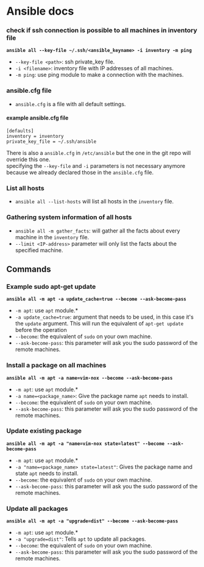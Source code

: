 # Ansible docs

### check if ssh connection is possible to all machines in inventory file
**`ansible all --key-file ~/.ssh/<ansible_keyname> -i inventory -m ping`**

-   `--key-file <path>`: ssh private_key file.
-   `-i <filename>`: inventory file with IP addresses of all machines.
-   `-m ping`: use ping module to make a connection with the machines.

### ansible.cfg file
-   `ansible.cfg` is a file with all default settings.
#### example ansible.cfg file
```
[defaults]
inventory = inventory
private_key_file = ~/.ssh/ansible
```

There is also a `ansible.cfg` in `/etc/ansible` but the one in the git repo will override this one.<br />
specifying the `--key-file` and `-i` parameters is not necessary anymore because we already declared those in the `ansible.cfg` file.

### List all hosts
-   `ansible all --list-hosts` will list all hosts in the `inventory` file.

### Gathering system information of all hosts
-   `ansible all -m gather_facts`: will gather all the facts about every machine in the `inventory` file.
-   `--limit <IP-address>` parameter will only list the facts about the specified machine.

## Commands
### Example sudo apt-get update
**`ansible all -m apt -a update_cache=true --become --ask-become-pass`**
-   `-m apt`: use `apt` module.*
-   `-a update_cache=true`: argument that needs to be used, in this case it's the `update` argument. This will run the equivalent of `apt-get update` before the operation
-   `--become`: the equivalent of `sudo` on your own machine.
-   `--ask-become-pass`: this parameter will ask you the sudo password of the remote machines.

### Install a package on all machines
**`ansible all -m apt -a name=vim-nox --become --ask-become-pass`**
-   `-m apt`: use `apt` module.*
-   `-a name=<package_name>`: Give the package name `apt` needs to install. 
-   `--become`: the equivalent of `sudo` on your own machine.
-   `--ask-become-pass`: this parameter will ask you the sudo password of the remote machines.

### Update existing package
**`ansible all -m apt -a "name=vim-nox state=latest" --become --ask-become-pass`**
-   `-m apt`: use `apt` module.*
-   `-a "name=<package_name> state=latest"`: Gives the package name and state `apt` needs to install. 
-   `--become`: the equivalent of `sudo` on your own machine.
-   `--ask-become-pass`: this parameter will ask you the sudo password of the remote machines.

### Update all packages
**`ansible all -m apt -a "upgrade=dist" --become --ask-become-pass`**
-   `-m apt`: use `apt` module.*
-   `-a "upgrade=dist"`: Tells `apt` to update all packages.
-   `--become`: the equivalent of `sudo` on your own machine.
-   `--ask-become-pass`: this parameter will ask you the sudo password of the remote machines.